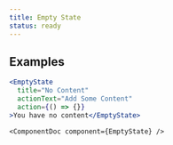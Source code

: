 ```yaml
---
title: Empty State
status: ready
---
```


## Examples

```.jsx
<EmptyState 
  title="No Content"
  actionText="Add Some Content"
  action={() => {}}
>You have no content</EmptyState>
```


```!jsx
<ComponentDoc component={EmptyState} />
```
